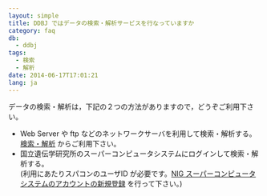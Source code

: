 ```yaml
---
layout: simple
title: DDBJ ではデータの検索・解析サービスを行なっていますか
category: faq
db:
  - ddbj
tags:
  - 検索
  - 解析
date: 2014-06-17T17:01:21
lang: ja
---
```

データの検索・解析は，下記の２つの方法がありますので，どうぞご利用下さい。

  - Web Server や ftp などのネットワークサーバを利用して検索・解析する。  
    [検索・解析](/services/index.html) からご利用下さい。 　
  - 国立遺伝学研究所のスーパーコンピュータシステムにログインして検索・解析する。  
    (利用にあたりスパコンのユーザID が必要です。[NIG
    スーパーコンピュータシステムのアカウントの新規登録](https://sc.ddbj.nig.ac.jp/application/registration/)
    を行って下さい。)

